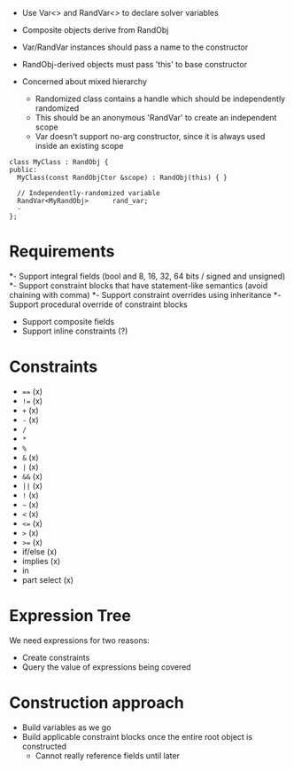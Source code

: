 
- Use Var<> and RandVar<> to declare solver variables

- Composite objects derive from RandObj

- Var/RandVar instances should pass a name to the constructor

- RandObj-derived objects must pass 'this' to base constructor

- Concerned about mixed hierarchy
  - Randomized class contains a handle which should be independently randomized
  - This should be an anonymous 'RandVar' to create an independent scope
  - Var doesn't support no-arg constructor, since it is always used inside an existing scope
 
``` 
class MyClass : RandObj {
public:
  MyClass(const RandObjCtor &scope) : RandObj(this) { }
  
  // Independently-randomized variable
  RandVar<MyRandObj>      rand_var;
  - 
};
```

# Requirements
*- Support integral fields (bool and 8, 16, 32, 64 bits / signed and unsigned)
*- Support constraint blocks that have statement-like semantics 
  (avoid chaining with comma)
*- Support constraint overrides using inheritance
*- Support procedural override of constraint blocks

- Support composite fields
- Support inline constraints (?)

# Constraints
  * ``==`` (x)
  * ``!=`` (x)
  * ``+`` (x)
  * ``-`` (x)
  * ``/``
  * ``*``
  * ``%``
  * ``&`` (x)
  * ``|`` (x)
  * ``&&`` (x)
  * ``||`` (x)
  * ``!`` (x)
  * ``~`` (x)
  * ``<`` (x)
  * ``<=`` (x)
  * ``>`` (x)
  * ``>=`` (x)
  * if/else (x)
  * implies (x)
  * in
  * part select (x)

# Expression Tree

We need expressions for two reasons:
- Create constraints
- Query the value of expressions being covered

# Construction approach
- Build variables as we go
- Build applicable constraint blocks once the entire root object is constructed
  - Cannot really reference fields until later
